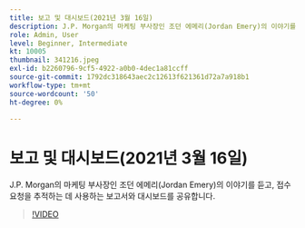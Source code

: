 ```yaml
---
title: 보고 및 대시보드(2021년 3월 16일)
description: J.P. Morgan의 마케팅 부사장인 조던 에메리(Jordan Emery)의 이야기를 듣고, 접수 요청을 추적하는 데 사용하는 보고서와 대시보드를 공유합니다.
role: Admin, User
level: Beginner, Intermediate
kt: 10005
thumbnail: 341216.jpeg
exl-id: b2260796-9cf5-4922-a0b0-4dec1a81ccff
source-git-commit: 1792dc318643aec2c12613f621361d72a7a918b1
workflow-type: tm+mt
source-wordcount: '50'
ht-degree: 0%

---
```


# 보고 및 대시보드(2021년 3월 16일)

J.P. Morgan의 마케팅 부사장인 조던 에메리(Jordan Emery)의 이야기를 듣고, 접수 요청을 추적하는 데 사용하는 보고서와 대시보드를 공유합니다.

>[!VIDEO](https://video.tv.adobe.com/v/341216/?quality=12&learn=on)

